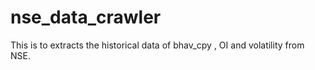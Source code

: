 # nse_data_crawler
This is to extracts the historical data of bhav_cpy , OI and volatility from NSE.
